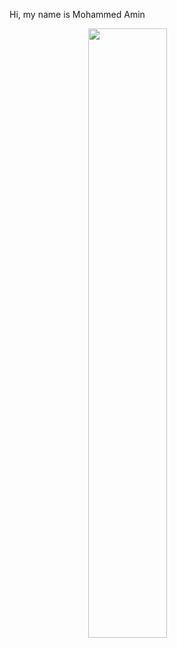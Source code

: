 
<p>Hi, my name is Mohammed Amin </p>

 <img src="https://64.media.tumblr.com/3b097ab89b8e66d9e3585cd780e9530c/d15e9e7f0b032390-41/s540x810/b877a2d8400e1cd0e0b155d9ea55effe5bc32ea1.gif" style="width:50%; margin:auto; display:block">
